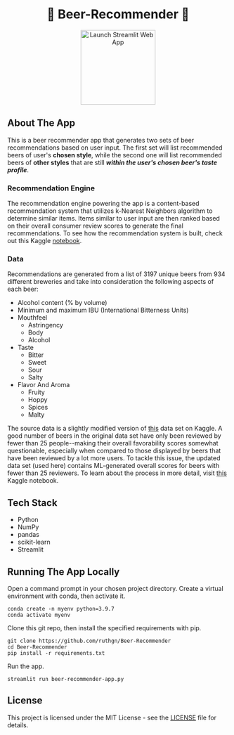 <h1 align="center">
    🍺 Beer-Recommender 🍺
</h1>

<p align="center">
  <a target="_blank" href="https://share.streamlit.io/ruthgn/beer-recommender/main/beer-recommender-app.py">
    <img src="https://static.streamlit.io/badges/streamlit_badge_black_white.svg" width="170px;" alt="Launch Streamlit Web App" />
  </a>
</p>


## About The App
This is a beer recommender app that generates two sets of beer recommendations based on user input. The first set will list recommended beers of user's **chosen style**, while the second one will list recommended beers of **other styles** that are still ***within the user's chosen beer's taste profile***.

### Recommendation Engine
The recommendation engine powering the app is a content-based recommendation system that utilizes k-Nearest Neighbors algorithm to determine similar items. Items similar to user input are then ranked based on their overall consumer review scores to generate the final recommendations. To see how the recommendation system is built, check out this Kaggle [notebook](https://www.kaggle.com/ruthgn/creating-a-beer-recommender-deployment).

### Data
Recommendations are generated from a list of 3197 unique beers from 934 different breweries and take into consideration the following aspects of each beer:
* Alcohol content (% by volume)
* Minimum and maximum IBU (International Bitterness Units)
* Mouthfeel
  - Astringency
  - Body
  - Alcohol
* Taste
  - Bitter
  - Sweet
  - Sour
  - Salty
* Flavor And Aroma
  - Fruity
  - Hoppy
  - Spices
  - Malty

The source data is a slightly modified version of [this](https://www.kaggle.com/ruthgn/beer-profile-and-ratings-data-set) data set on Kaggle. A good number of beers in the original data set have only been reviewed by fewer than 25 people--making their overall favorability scores somewhat questionable, especially when compared to those displayed by beers that have been reviewed by a lot more users. To tackle this issue, the updated data set (used here) contains ML-generated overall scores for beers with fewer than 25 reviewers. To learn about the process in more detail, visit [this](https://www.kaggle.com/ruthgn/beer-score-prediction-nn-embedding-kerastuner) Kaggle notebook.

## Tech Stack
* Python
* NumPy
* pandas
* scikit-learn
* Streamlit


## Running The App Locally
Open a command prompt in your chosen project directory. Create a virtual environment with conda, then activate it.
```
conda create -n myenv python=3.9.7
conda activate myenv
```

Clone this git repo, then install the specified requirements with pip.
```
git clone https://github.com/ruthgn/Beer-Recommender
cd Beer-Recommender
pip install -r requirements.txt
```

Run the app.
```
streamlit run beer-recommender-app.py
```

## License
This project is licensed under the MIT License - see the [LICENSE](https://github.com/ruthgn/Beer-Recommender/blob/main/LICENSE) file for details.
